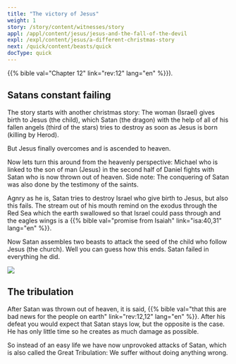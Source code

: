 ```yaml
---
title: "The victory of Jesus"
weight: 1
story: /story/content/witnesses/story
appl: /appl/content/jesus/jesus-and-the-fall-of-the-devil
expl: /expl/content/jesus/a-different-christmas-story
next: /quick/content/beasts/quick
docType: quick
---
```


{{% bible val="Chapter 12" link="rev:12" lang="en" %}}).

## Satans constant failing

The story starts with another christmas story: The woman (Israel) gives birth to Jesus (the child), which Satan (the dragon) with the help of all of his fallen angels (third of the stars) tries to destroy as soon as Jesus is born (killing by Herod).

But Jesus finally overcomes and is ascended to heaven.

Now lets turn this around from the heavenly perspective: Michael who is linked to the son of man (Jesus) in the second half of Daniel fights with Satan who is now thrown out of heaven. Side note: The conquering of Satan was also done by the testimony of the saints.

Agnry as he is, Satan tries to destroy Israel who give birth to Jesus, but also this fails. The stream out of his mouth remind on the exodus through the Red Sea which the earth swallowed so that Israel could pass through and the eagles wings is a {{% bible val="promise from Isaiah" link="isa:40,31" lang="en" %}}.

Now Satan assembles two beasts to attack the seed of the child who follow Jesus (the church). Well you can guess how this ends. Satan failed in everything he did.

![](/images/jesus_en.jpg)

## The tribulation

After Satan was thrown out of heaven, it is said, {{% bible val="that this are bad news for the people on earth" link="rev:12,12" lang="en" %}}. After his defeat you would expect that Satan stays low, but the opposite is the case. He has only little time so he creates as much damage as possible.

So instead of an easy life we have now unprovoked attacks of Satan, which is also called the Great Tribulation: We suffer without doing anything wrong.